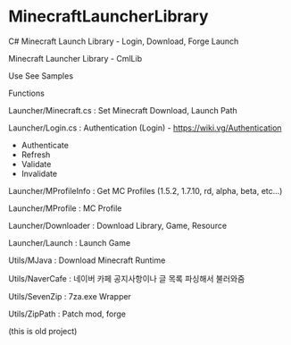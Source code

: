 # MinecraftLauncherLibrary
C# Minecraft Launch Library - Login, Download, Forge Launch

Minecraft Launcher Library - CmlLib

Use
See Samples

Functions

Launcher/Minecraft.cs : 
Set Minecraft Download, Launch Path

Launcher/Login.cs : 
Authentication (Login) - https://wiki.vg/Authentication
 - Authenticate
 - Refresh
 - Validate
 - Invalidate

Launcher/MProfileInfo : 
Get MC Profiles (1.5.2, 1.7.10, rd, alpha, beta, etc...)

Launcher/MProfile : 
MC Profile

Launcher/Downloader : 
Download Library, Game, Resource

Launcher/Launch : 
Launch Game

Utils/MJava : 
Download Minecraft Runtime

Utils/NaverCafe : 
네이버 카페 공지사항이나 글 목록 파싱해서 불러와줌

Utils/SevenZip : 
7za.exe Wrapper

Utils/ZipPath : 
Patch mod, forge


(this is old project)

